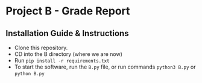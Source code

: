 # Project B - Grade Report

## Installation Guide & Instructions
- Clone this repository.
- CD into the B directory (where we are now)
- Run `pip install -r requirements.txt`
- To start the software, run the `B.py` file, or run commands `python3 B.py` or `python B.py`